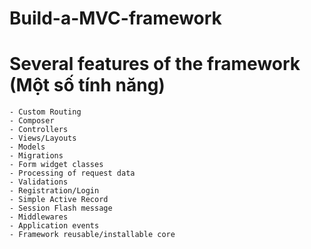 # Build-a-MVC-framework

# Several features of the framework (Một số tính năng)
    - Custom Routing
    - Composer
    - Controllers
    - Views/Layouts
    - Models
    - Migrations
    - Form widget classes
    - Processing of request data
    - Validations
    - Registration/Login
    - Simple Active Record
    - Session Flash message
    - Middlewares
    - Application events
    - Framework reusable/installable core